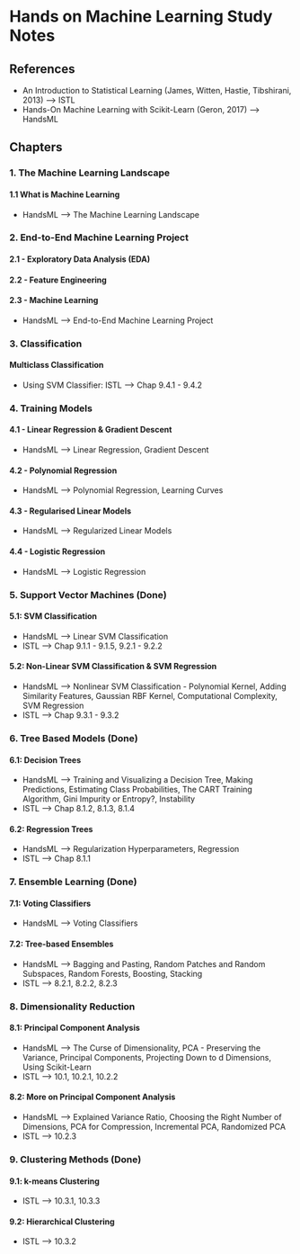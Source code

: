 # Hands on Machine Learning Study Notes

## References
- An Introduction to Statistical Learning (James, Witten, Hastie, Tibshirani, 2013) --> ISTL
- Hands-On Machine Learning with Scikit-Learn (Geron, 2017) --> HandsML
## Chapters
### 1. The Machine Learning Landscape
#### 1.1 What is Machine Learning
- HandsML --> The Machine Learning Landscape

### 2. End-to-End Machine Learning Project
#### 2.1 - Exploratory Data Analysis (EDA)
#### 2.2 - Feature Engineering
#### 2.3 - Machine Learning
- HandsML --> End-to-End Machine Learning Project

### 3. Classification
#### Multiclass Classification
- Using SVM Classifier: ISTL --> Chap 9.4.1 - 9.4.2

### 4. Training Models
#### 4.1 - Linear Regression & Gradient Descent
- HandsML --> Linear Regression, Gradient Descent
#### 4.2 - Polynomial Regression
- HandsML --> Polynomial Regression, Learning Curves
#### 4.3 - Regularised Linear Models
- HandsML --> Regularized Linear Models
#### 4.4 - Logistic Regression
- HandsML --> Logistic Regression

### 5. Support Vector Machines (Done)
#### 5.1: SVM Classification
- HandsML --> Linear SVM Classification
- ISTL --> Chap 9.1.1 - 9.1.5, 9.2.1 - 9.2.2
#### 5.2: Non-Linear SVM Classification & SVM Regression
- HandsML --> Nonlinear SVM Classification - Polynomial Kernel, Adding Similarity Features, Gaussian RBF Kernel, Computational Complexity, SVM Regression
- ISTL --> Chap 9.3.1 - 9.3.2

### 6. Tree Based Models (Done)
#### 6.1: Decision Trees
- HandsML --> Training and Visualizing a Decision Tree, Making Predictions, Estimating Class Probabilities, The CART Training Algorithm, Gini Impurity or Entropy?, Instability
- ISTL --> Chap 8.1.2, 8.1.3, 8.1.4
#### 6.2: Regression Trees
- HandsML --> Regularization Hyperparameters, Regression
- ISTL --> Chap 8.1.1

### 7. Ensemble Learning (Done)
#### 7.1: Voting Classifiers
- HandsML --> Voting Classifiers
#### 7.2: Tree-based Ensembles 
- HandsML --> Bagging and Pasting, Random Patches and Random Subspaces, Random Forests, Boosting, Stacking
- ISTL --> 8.2.1, 8.2.2, 8.2.3

### 8. Dimensionality Reduction
#### 8.1: Principal Component Analysis
- HandsML --> The Curse of Dimensionality, PCA - Preserving the Variance, Principal Components, Projecting Down to d Dimensions, Using Scikit-Learn
- ISTL --> 10.1, 10.2.1, 10.2.2 
#### 8.2: More on Principal Component Analysis
- HandsML --> Explained Variance Ratio, Choosing the Right Number of Dimensions, PCA for Compression, Incremental PCA, Randomized PCA
- ISTL --> 10.2.3

### 9. Clustering Methods (Done)
#### 9.1: k-means Clustering
- ISTL --> 10.3.1, 10.3.3
#### 9.2: Hierarchical Clustering
- ISTL --> 10.3.2
